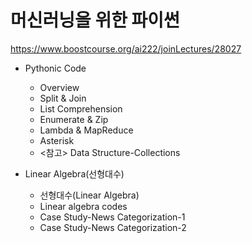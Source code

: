 # 머신러닝을 위한 파이썬

https://www.boostcourse.org/ai222/joinLectures/28027

- Pythonic Code
  - Overview
  - Split & Join
  - List Comprehension
  - Enumerate & Zip
  - Lambda & MapReduce
  - Asterisk
  - <참고> Data Structure-Collections
  
- Linear Algebra(선형대수)
  - 선형대수(Linear Algebra)
  - Linear algebra codes
  - Case Study-News Categorization-1
  - Case Study-News Categorization-2
  
